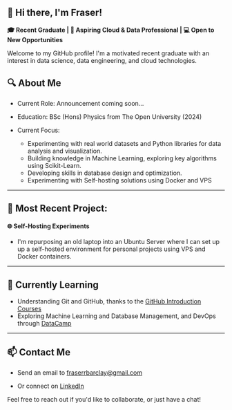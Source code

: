 ## 👋 Hi there, I'm Fraser! 

**🎓 Recent Graduate | 🚀 Aspiring Cloud & Data Professional | 💻 Open to New Opportunities**

Welcome to my GitHub profile! I'm a motivated recent graduate with an interest in data science, data engineering, and cloud technologies.

## 🔍 About Me


- Current Role: Announcement coming soon...

- Education: BSc (Hons) Physics from The Open University (2024)

- Current Focus:
  - Experimenting with real world datasets and Python libraries for data analysis and visualization.
  - Building knowledge in Machine Learning, exploring key algorithms using Scikit-Learn.
  - Developing skills in database design and optimization.
  - Experimenting with Self-hosting solutions using Docker and VPS
 
---
## 📂 Most Recent Project:
#### 🌐 Self-Hosting Experiments
- I'm repurposing an old laptop into an Ubuntu Server where I can set up up a self-hosted environment for personal projects using VPS and Docker containers.
---
## 🌱 Currently Learning
- Understanding Git and GitHub, thanks to the [GitHub Introduction Courses](https://github.com/fraserrbarclay/introduction-to-github)
- Exploring Machine Learning and Database Management, and DevOps through [DataCamp](https://www.datacamp.com)
---
## 📫 Contact Me

- Send an email to [fraserrbarclay@gmail.com](mailto:fraserrbarclay@gmail.com)

- Or connect on [LinkedIn](Linkedin.com/in/fraserrbarclay/)

Feel free to reach out if you'd like to collaborate, or just have a chat!
<!--
**fraserrbarclay/fraserrbarclay** is a ✨ _special_ ✨ repository because its `README.md` (this file) appears on your GitHub profile.

Here are some ideas to get you started:

- 🔭 I’m currently working on ...
- 🌱 I’m currently learning ...
- 👯 I’m looking to collaborate on ...
- 🤔 I’m looking for help with ...
- 💬 Ask me about ...
- 📫 How to reach me: ...
- 😄 Pronouns: ...
- ⚡ Fun fact: ...
-->
